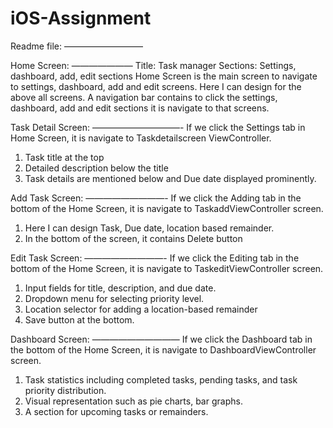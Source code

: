 # iOS-Assignment

Readme file:
—————————

Home Screen:
———————
Title: Task manager
 Sections: Settings, dashboard, add, edit sections
Home Screen is the main screen to navigate to settings,  dashboard, add and edit screens. Here I can design for the above all screens.
A navigation bar contains to click the settings, dashboard, add and edit sections it is navigate to that screens.


Task Detail Screen:
——————————-
If we click the Settings tab in Home Screen, it is navigate to Taskdetailscreen ViewController.
1. Task title at the top
2. Detailed description below the title
3. Task details are mentioned below and Due date displayed prominently.

Add Task Screen:
—————————-
If we click the Adding tab in the bottom of the Home Screen, it is navigate to TaskaddViewController screen.
1. Here I can design Task, Due date, location based remainder.
2. In the bottom of the screen, it contains Delete button

Edit Task Screen:
—————————-
If we click the Editing tab in the bottom of the Home Screen, it is navigate to TaskeditViewController screen.
1. Input fields for title, description, and due date.
2. Dropdown menu for selecting priority level.
3. Location selector for adding a location-based remainder
4. Save button at the bottom.

Dashboard Screen:
——————————
If we click the Dashboard tab in the bottom of the Home Screen, it is navigate to DashboardViewController screen.
1. Task statistics including completed tasks, pending tasks, and task priority distribution.
2. Visual representation such as pie charts, bar graphs.
3. A section for upcoming tasks or remainders.

